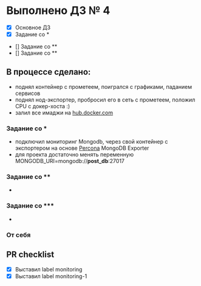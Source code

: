 # Выполнено ДЗ № 4
 - [X] Основное ДЗ
 - [X] Задание со *
 - [] Задание со **
 - [] Задание со **

## В процессе сделано:
  - поднял контейнер с прометеем, поигрался с графиками, паданием сервисов
  - поднял нод-экспортер, пробросил его в сеть с прометеем, положил CPU с докер-хоста :)
  - залил все имаджи на [hub.docker.com](https://hub.docker.com/u/vasyakrg)

### Задание со *
  - подключил мониторинг Mongodb, через свой контейнер с экспортером на основе [Percona](https://github.com/percona/mongodb_exporter) MongoDB Exporter
  - для проекта достаточно менять переменную MONGODB_URI=mongodb://**post_db**:27017

### Задание со **
  -

### Задание со ***
  -

### От себя

## PR checklist
  - [X] Выставил label monitoring
  - [X] Выставил label monitoring-1
